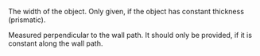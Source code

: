 The width of the object. Only given, if the object has constant thickness (prismatic).


<!-- comment -->


Measured perpendicular to the wall path. It should only be provided, if it is constant along the wall path.


